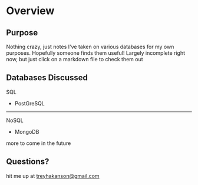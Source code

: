 # Overview

## Purpose

Nothing crazy, just notes I've taken on various databases for my own purposes. Hopefully someone finds them useful! Largely incomplete right now, but just click on a markdown file to check them out

## Databases Discussed

SQL

- PostGreSQL

---

NoSQL

- MongoDB

more to come in the future

## Questions?

hit me up at treyhakanson@gmail.com